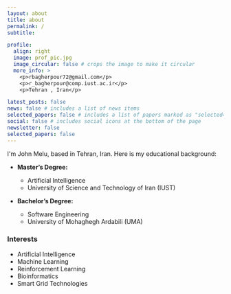 ```yaml
---
layout: about
title: about
permalink: /
subtitle:  

profile:
  align: right
  image: prof_pic.jpg
  image_circular: false # crops the image to make it circular
  more_info: >
    <p>rbagherpour72@gmail.com</p>
    <p>r_bagherpour@comp.iust.ac.ir</p>
    <p>Tehran , Iran</p>

latest_posts: false
news: false # includes a list of news items
selected_papers: false # includes a list of papers marked as "selected={true}"
social: false # includes social icons at the bottom of the page
newsletter: false
selected_papers: false
---
```





I'm John Melu, based in Tehran, Iran. Here is my educational background:

- **Master’s Degree:**
  - Artificial Intelligence
  - University of Science and Technology of Iran (IUST)

- **Bachelor’s Degree:**
  - Software Engineering
  - University of Mohaghegh Ardabili (UMA)


### Interests

- Artificial Intelligence
- Machine Learning
- Reinforcement Learning
- Bioinformatics
- Smart Grid Technologies


